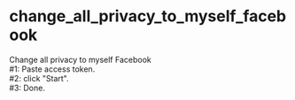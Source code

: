 # change_all_privacy_to_myself_facebook
Change all privacy to myself Facebook<br>
#1: Paste access token.<br>
#2: click "Start".<br>
#3: Done.<br>
